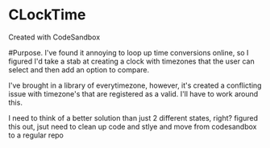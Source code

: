 # CLockTime
Created with CodeSandbox


#Purpose.
I've found it annoying to loop up time conversions online, so I figured I'd take a stab at creating a clock with timezones that the user can select and then add an option to compare.

I've brought in a library of everytimezone, however, it's created a conflicting issue with timezone's that are registered as a valid. I'll have to work around this.


I need to think of a better solution than just 2 different states, right?
figured this out, jsut need to clean up code and stlye and move from codesandbox to a regular repo
